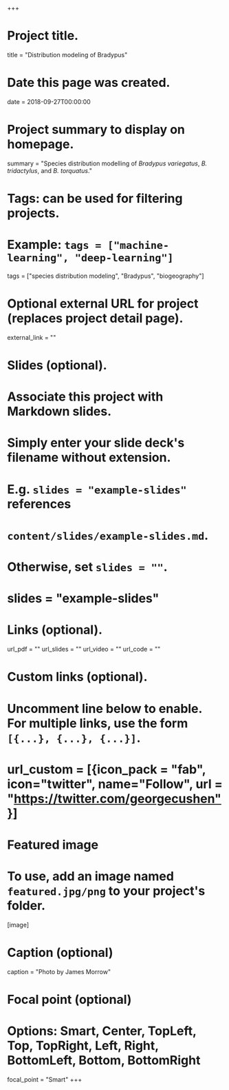 +++
# Project title.
title = "Distribution modeling of Bradypus"

# Date this page was created.
date = 2018-09-27T00:00:00

# Project summary to display on homepage.
summary = "Species distribution modelling of *Bradypus variegatus*, *B. tridactylus*, and *B. torquatus*."

# Tags: can be used for filtering projects.
# Example: `tags = ["machine-learning", "deep-learning"]`
tags = ["species distribution modeling", "Bradypus", "biogeography"]

# Optional external URL for project (replaces project detail page).
external_link = ""

# Slides (optional).
#   Associate this project with Markdown slides.
#   Simply enter your slide deck's filename without extension.
#   E.g. `slides = "example-slides"` references 
#   `content/slides/example-slides.md`.
#   Otherwise, set `slides = ""`.
# slides = "example-slides"

# Links (optional).
url_pdf = ""
url_slides = ""
url_video = ""
url_code = ""

# Custom links (optional).
#   Uncomment line below to enable. For multiple links, use the form `[{...}, {...}, {...}]`.
# url_custom = [{icon_pack = "fab", icon="twitter", name="Follow", url = "https://twitter.com/georgecushen"}]

# Featured image
# To use, add an image named `featured.jpg/png` to your project's folder. 
[image]
  # Caption (optional)
  caption = "Photo by James Morrow"
  
  # Focal point (optional)
  # Options: Smart, Center, TopLeft, Top, TopRight, Left, Right, BottomLeft, Bottom, BottomRight
  focal_point = "Smart"
+++

